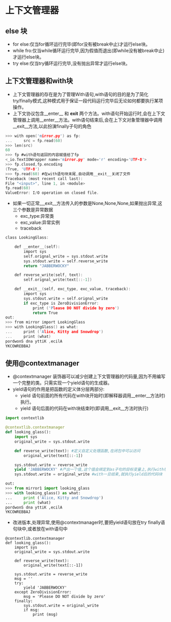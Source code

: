 # 上下文管理器


## else 块
* for else:仅当for循环运行完毕(即for没有被break中止)才运行else块。
* while fro:仅当while循环运行完毕,因为假值而退出(即while没有被break中止)才运行else块。
* try else:仅当try循环运行完毕,没有抛出异常才运行else块。

## 上下文管理器和with块
* 上下文管理器的存在是为了管理With语句,with语句的目的是为了简化try/finally模式,这种模式用于保证一段代码运行完毕后无论如何都要执行某项操作。
* 上下文协议包含__enter__ 和 __exit__ 两个方法。with语句开始运行时,会在上下文管理器上调用__enter__方法。with语句结束后,会在上下文对象管理器中调用__exit__方法,以此扮演finally子句的角色

```c
>>> with open('mirror.py') as fp:
...     src = fp.read(60)
>>> len(src)
60
>>> fp #with语句返回的内容赋值给了fp
<_io.TextIOWrapper name='mirror.py' mode='r' encoding='UTF-8'>
>>> fp.closed,fp.encoding
(True, 'UTF-8')
>>> fp.read(60) #在with语句块末尾,自动调用__exit__关闭了文件
Traceback (most recent call last):
File "<input>", line 1, in <module>
fp.read(60)
ValueError: I/O operation on closed file.
```

* 如果一切正常,__exit__方法传入的参数是None,None,None,如果抛出异常,这三个参数是异常数据
    * exc_type:异常类
    * exc_value:异常实例
    * traceback

```c
class LookingGlass:

    def __enter__(self):
        import sys
        self.orignal_write = sys.stdout.write
        sys.stdout.write = self.reverse_write
        return "JABBERWOCKY"

    def reverse_write(self, text):
        self.orignal_write(text[::-1])

    def __exit__(self, exc_type, exc_value, traceback):
        import sys
        sys.stdout.write = self.orignal_write
        if exc_type is ZeroDivisionError:
            print ('Please DO NOT divide by zero')
            return True
out:
>>> from mirror import LookingGlass
>>> with LookingGlass() as what:
...     print ('Alice, Kitty and Snowdrop')
...     print (what)
pordwonS dna yttiK ,ecilA
YKCOWREBBAJ
```

## 使用@contextmanager
* @contextmanager 装饰器可以减少创建上下文管理器的代码量,因为不用编写一个完整的类。只需实现一个yield语句的生成器。
* yield语句的作用是把函数的定义体分层两部分:
    * yield 语句前面的所有代码在with块开始时(即解释器调用__enter__方法时)执行。
    * yield 语句后面的代码在with块结束时(即调用__exit__方法时执行)


```python
import contextlib

@contextlib.contextmanager
def looking_glass():
    import sys
    original_write = sys.stdout.write

    def reverse_write(text): #定义自定义处理函数,在闭包中可以访问
        original_write(text[::-1])

    sys.stdout.write = reverse_write
    yield 'JABBERWOCKY' #产出一个值,这个值会绑定到as子句的目标变量上,执行with块代码时,这个函数会在这一点暂停
    sys.stdout.write = original_write #with一旦结束,就执行yield后的代码块

out:
>>> from mirror1 import looking_glass
>>> with looking_glass() as what:
...     print ('Alice, Kitty and Snowdrop')
...     print (what)
pordwonS dna yttiK ,ecilA
YKCOWREBBAJ
```
* 改进版本,处理异常,使用@contextmanager时,要把yield语句放在try finally语句块中,或者放在with语句中

```
@contextlib.contextmanager
def looking_glass():
    import sys
    original_write = sys.stdout.write

    def reverse_write(text):
        original_write(text[::-1])

    sys.stdout.write = reverse_write
    msg = ''
    try:
        yield 'JABBERWOCKY'
    except ZeroDivisionError:
        msg = 'Please DO NOT divide by zero'
    finally:
        sys.stdout.write = original_write
        if msg:
            print (msg)
```

